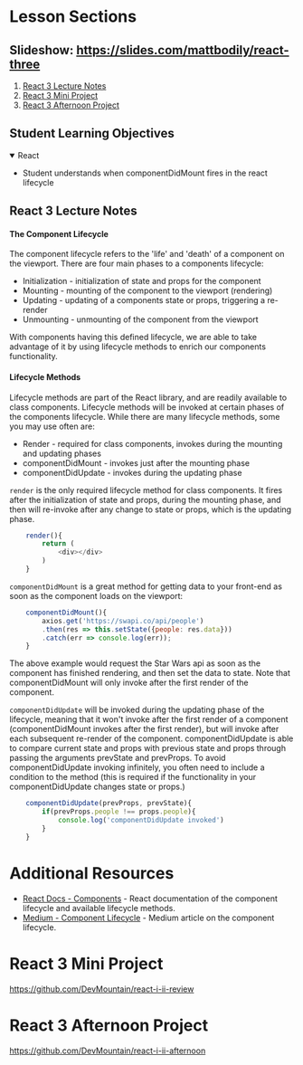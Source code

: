 # Lesson Sections

## Slideshow: https://slides.com/mattbodily/react-three

1. [React 3 Lecture Notes](#React-3-Lecture-Notes)
1. [React 3 Mini Project](#React-3-Mini-Project)
1. [React 3 Afternoon Project](#React-3-Afternoon-Project)

## Student Learning Objectives

<details open>
    <summary>React</summary>
    <ul>
        <li>Student understands when componentDidMount fires in the react lifecycle</li>
    </ul>
</details>

## React 3 Lecture Notes

#### The Component Lifecycle

The component lifecycle refers to the 'life' and 'death' of a component on the viewport. There are four main phases to a components lifecycle:

* Initialization - initialization of state and props for the component
* Mounting - mounting of the component to the viewport (rendering)
* Updating - updating of a components state or props, triggering a re-render
* Unmounting - unmounting of the component from the viewport

With components having this defined lifecycle, we are able to take advantage of it by using lifecycle methods to enrich our components functionality.

#### Lifecycle Methods

Lifecycle methods are part of the React library, and are readily available to class components. Lifecycle methods will be invoked at certain phases of the components lifecycle. While there are many lifecycle methods, some you may use often are:

* Render - required for class components, invokes during the mounting and updating phases
* componentDidMount - invokes just after the mounting phase
* componentDidUpdate - invokes during the updating phase

`render` is the only required lifecycle method for class components. It fires after the initialization of state and props, during the mounting phase, and then will re-invoke after any change to state or props, which is the updating phase.

```js
    render(){
        return (
            <div></div>
        )
    }
```

`componentDidMount` is a great method for getting data to your front-end as soon as the component loads on the viewport:

```js
    componentDidMount(){
        axios.get('https://swapi.co/api/people')
        .then(res => this.setState({people: res.data}))
        .catch(err => console.log(err));
    }
```

The above example would request the Star Wars api as soon as the component has finished rendering, and then set the data to state. Note that componentDidMount will only invoke after the first render of the component.

`componentDidUpdate` will be invoked during the updating phase of the lifecycle, meaning that it won't invoke after the first render of a component (componentDidMount invokes after the first render), but will invoke after each subsequent re-render of the component. componentDidUpdate is able to compare current state and props with previous state and props through passing the arguments prevState and prevProps. To avoid componentDidUpdate invoking infinitely, you often need to include a condition to the method (this is required if the functionality in your componentDidUpdate changes state or props.)

```js
    componentDidUpdate(prevProps, prevState){
        if(prevProps.people !== props.people){
            console.log('componentDidUpdate invoked')
        }
    }
```

# Additional Resources

* [React Docs - Components](https://reactjs.org/docs/react-component.html) - React documentation of the component lifecycle and available lifecycle methods.
* [Medium - Component Lifecycle](https://medium.com/@baphemot/understanding-reactjs-component-life-cycle-823a640b3e8d) - Medium article on the component lifecycle.


# React 3 Mini Project

https://github.com/DevMountain/react-i-ii-review

# React 3 Afternoon Project

https://github.com/DevMountain/react-i-ii-afternoon